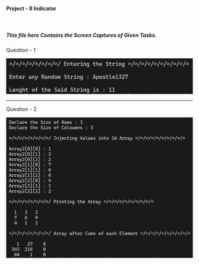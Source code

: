 <h4>Project - 8 Indicator</h4> <br>
<h5>This file here Contains the Screen Captures of Given Tasks.</h5>


<p>Question - 1</p>
<img src="Screenshots\Q1.png">

<hr>

<p>Question - 2</p>
<img src="Screenshots\Q2.png">
